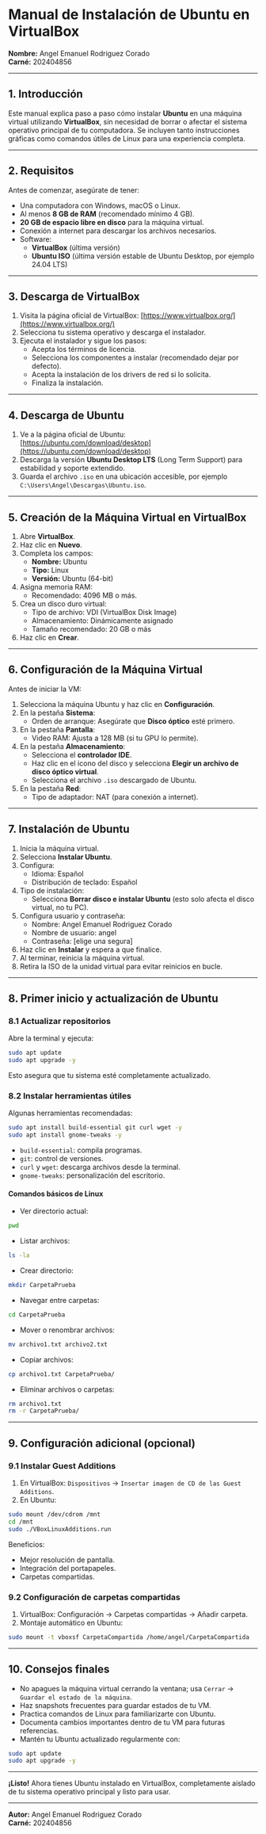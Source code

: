 # Manual de Instalación de Ubuntu en VirtualBox

**Nombre:** Angel Emanuel Rodriguez Corado  
**Carné:** 202404856  

---

## 1. Introducción

Este manual explica paso a paso cómo instalar **Ubuntu** en una máquina virtual utilizando **VirtualBox**, sin necesidad de borrar o afectar el sistema operativo principal de tu computadora. Se incluyen tanto instrucciones gráficas como comandos útiles de Linux para una experiencia completa.

---

## 2. Requisitos

Antes de comenzar, asegúrate de tener:

- Una computadora con Windows, macOS o Linux.
- Al menos **8 GB de RAM** (recomendado mínimo 4 GB).
- **20 GB de espacio libre en disco** para la máquina virtual.
- Conexión a internet para descargar los archivos necesarios.
- Software:
  - **VirtualBox** (última versión)
  - **Ubuntu ISO** (última versión estable de Ubuntu Desktop, por ejemplo 24.04 LTS)

---

## 3. Descarga de VirtualBox

1. Visita la página oficial de VirtualBox: [https://www.virtualbox.org/](https://www.virtualbox.org/)
2. Selecciona tu sistema operativo y descarga el instalador.
3. Ejecuta el instalador y sigue los pasos:
   - Acepta los términos de licencia.
   - Selecciona los componentes a instalar (recomendado dejar por defecto).
   - Acepta la instalación de los drivers de red si lo solicita.
   - Finaliza la instalación.

---

## 4. Descarga de Ubuntu

1. Ve a la página oficial de Ubuntu: [https://ubuntu.com/download/desktop](https://ubuntu.com/download/desktop)
2. Descarga la versión **Ubuntu Desktop LTS** (Long Term Support) para estabilidad y soporte extendido.
3. Guarda el archivo `.iso` en una ubicación accesible, por ejemplo `C:\Users\Angel\Descargas\Ubuntu.iso`.

---

## 5. Creación de la Máquina Virtual en VirtualBox

1. Abre **VirtualBox**.
2. Haz clic en **Nuevo**.
3. Completa los campos:
   - **Nombre:** Ubuntu
   - **Tipo:** Linux
   - **Versión:** Ubuntu (64-bit)
4. Asigna memoria RAM:
   - Recomendado: 4096 MB o más.
5. Crea un disco duro virtual:
   - Tipo de archivo: VDI (VirtualBox Disk Image)
   - Almacenamiento: Dinámicamente asignado
   - Tamaño recomendado: 20 GB o más
6. Haz clic en **Crear**.

---

## 6. Configuración de la Máquina Virtual

Antes de iniciar la VM:

1. Selecciona la máquina Ubuntu y haz clic en **Configuración**.
2. En la pestaña **Sistema**:
   - Orden de arranque: Asegúrate que **Disco óptico** esté primero.
3. En la pestaña **Pantalla**:
   - Video RAM: Ajusta a 128 MB (si tu GPU lo permite).
4. En la pestaña **Almacenamiento**:
   - Selecciona el **controlador IDE**.
   - Haz clic en el icono del disco y selecciona **Elegir un archivo de disco óptico virtual**.
   - Selecciona el archivo `.iso` descargado de Ubuntu.
5. En la pestaña **Red**:
   - Tipo de adaptador: NAT (para conexión a internet).

---

## 7. Instalación de Ubuntu

1. Inicia la máquina virtual.
2. Selecciona **Instalar Ubuntu**.
3. Configura:
   - Idioma: Español
   - Distribución de teclado: Español
4. Tipo de instalación:
   - Selecciona **Borrar disco e instalar Ubuntu** (esto solo afecta el disco virtual, no tu PC).
5. Configura usuario y contraseña:
   - Nombre: Angel Emanuel Rodriguez Corado
   - Nombre de usuario: angel
   - Contraseña: [elige una segura]
6. Haz clic en **Instalar** y espera a que finalice.
7. Al terminar, reinicia la máquina virtual.
8. Retira la ISO de la unidad virtual para evitar reinicios en bucle.

---

## 8. Primer inicio y actualización de Ubuntu

### 8.1 Actualizar repositorios

Abre la terminal y ejecuta:

```bash
sudo apt update
sudo apt upgrade -y
```

Esto asegura que tu sistema esté completamente actualizado.

### 8.2 Instalar herramientas útiles

Algunas herramientas recomendadas:

```bash
sudo apt install build-essential git curl wget -y
sudo apt install gnome-tweaks -y
```

- `build-essential`: compila programas.
- `git`: control de versiones.
- `curl` y `wget`: descarga archivos desde la terminal.
- `gnome-tweaks`: personalización del escritorio.

#### Comandos básicos de Linux

- Ver directorio actual:

```bash
pwd
```

- Listar archivos:

```bash
ls -la
```

- Crear directorio:

```bash
mkdir CarpetaPrueba
```

- Navegar entre carpetas:

```bash
cd CarpetaPrueba
```

- Mover o renombrar archivos:

```bash
mv archivo1.txt archivo2.txt
```

- Copiar archivos:

```bash
cp archivo1.txt CarpetaPrueba/
```

- Eliminar archivos o carpetas:

```bash
rm archivo1.txt
rm -r CarpetaPrueba/
```

---

## 9. Configuración adicional (opcional)

### 9.1 Instalar Guest Additions

1. En VirtualBox: `Dispositivos` → `Insertar imagen de CD de las Guest Additions`.
2. En Ubuntu:

```bash
sudo mount /dev/cdrom /mnt
cd /mnt
sudo ./VBoxLinuxAdditions.run
```

Beneficios:
- Mejor resolución de pantalla.
- Integración del portapapeles.
- Carpetas compartidas.

### 9.2 Configuración de carpetas compartidas

1. VirtualBox: Configuración → Carpetas compartidas → Añadir carpeta.
2. Montaje automático en Ubuntu:

```bash
sudo mount -t vboxsf CarpetaCompartida /home/angel/CarpetaCompartida
```

---

## 10. Consejos finales

- No apagues la máquina virtual cerrando la ventana; usa `Cerrar` → `Guardar el estado de la máquina`.
- Haz snapshots frecuentes para guardar estados de tu VM.
- Practica comandos de Linux para familiarizarte con Ubuntu.
- Documenta cambios importantes dentro de tu VM para futuras referencias.
- Mantén tu Ubuntu actualizado regularmente con:

```bash
sudo apt update
sudo apt upgrade -y
```

---

**¡Listo!** Ahora tienes Ubuntu instalado en VirtualBox, completamente aislado de tu sistema operativo principal y listo para usar.

---

**Autor:** Angel Emanuel Rodriguez Corado  
**Carné:** 202404856


